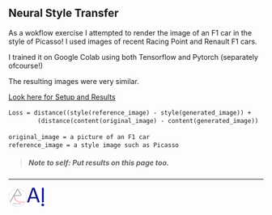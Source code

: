 ## Neural Style Transfer

As a wokflow exercise I attempted to render the image of an F1 car in the style of Picasso!
I used images of recent Racing Point and Renault F1 cars.

I trained it on Google Colab using both Tensorflow and Pytorch (separately ofcourse!)

The resulting images were very similar.

[Look here for Setup and Results](https://github.com/DexterDSilva/f1car-styletransfer)

```
Loss = distance((style(reference_image) - style(generated_image)) +  
        (distance(content(original_image) - content(generated_image))
        
original_image = a picture of an F1 car 
reference_image = a style image such as Picasso

```
> ##### Note to self: Put results on this page too.
---

![](/images/aero-robot-with-logo-small.png)![](/images/onpointai-logo-small.png)
